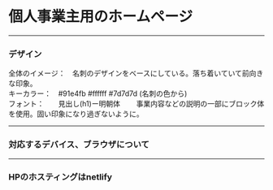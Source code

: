 # 個人事業主用のホームページ
___

### デザイン

全体のイメージ：　名刺のデザインをベースにしている。落ち着いていて前向きな印象。  
キーカラー：　#91e4fb #ffffff #7d7d7d (名刺の色から)   
フォント：　　見出し(h1)ー明朝体  　　事業内容などの説明の一部にブロック体を使用。固い印象になり過ぎないように。

___


### 対応するデバイス、ブラウザについて

___
### HPのホスティングはnetlify
